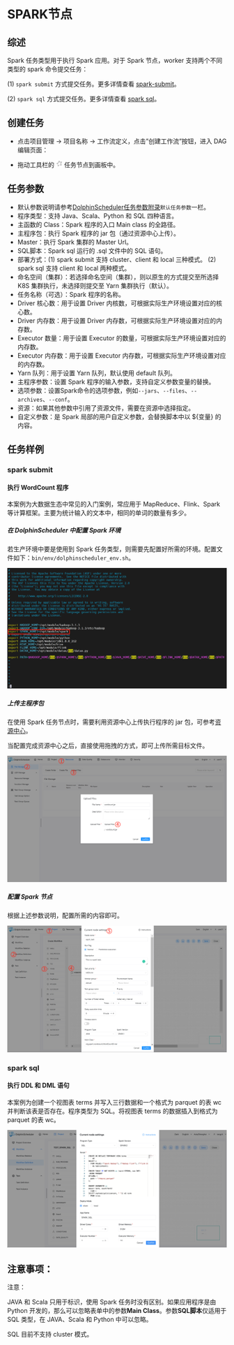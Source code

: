 # SPARK节点

## 综述

Spark  任务类型用于执行 Spark 应用。对于 Spark 节点，worker 支持两个不同类型的 spark 命令提交任务：

(1) `spark submit` 方式提交任务。更多详情查看 [spark-submit](https://archive.apache.org/dist/spark/docs/3.2.1/#running-the-examples-and-shell)。

(2) `spark sql` 方式提交任务。更多详情查看 [spark sql](https://archive.apache.org/dist/spark/docs/3.2.1/api/sql/index.html)。

## 创建任务

- 点击项目管理 -> 项目名称 -> 工作流定义，点击”创建工作流”按钮，进入 DAG 编辑页面：

- 拖动工具栏的 <img src="../../../../img/tasks/icons/spark.png" width="15"/> 任务节点到画板中。

## 任务参数

[//]: # (TODO: use the commented anchor below once our website template supports this syntax)
[//]: # (- 默认参数说明请参考[DolphinScheduler任务参数附录]&#40;appendix.md#默认任务参数&#41;`默认任务参数`一栏。)

- 默认参数说明请参考[DolphinScheduler任务参数附录](appendix.md)`默认任务参数`一栏。
- 程序类型：支持 Java、Scala、Python 和 SQL 四种语言。
- 主函数的 Class：Spark 程序的入口 Main class 的全路径。
- 主程序包：执行 Spark 程序的 jar 包（通过资源中心上传）。
- Master：执行 Spark 集群的 Master Url。
- SQL脚本：Spark sql 运行的 .sql 文件中的 SQL 语句。
- 部署方式：(1) spark submit 支持 cluster、client 和 local 三种模式。
  (2) spark sql 支持 client 和 local 两种模式。
- 命名空间（集群）：若选择命名空间（集群），则以原生的方式提交至所选择 K8S 集群执行，未选择则提交至 Yarn 集群执行（默认）。
- 任务名称（可选）：Spark 程序的名称。
- Driver 核心数：用于设置 Driver 内核数，可根据实际生产环境设置对应的核心数。
- Driver 内存数：用于设置 Driver 内存数，可根据实际生产环境设置对应的内存数。
- Executor 数量：用于设置 Executor 的数量，可根据实际生产环境设置对应的内存数。
- Executor 内存数：用于设置 Executor 内存数，可根据实际生产环境设置对应的内存数。
- Yarn 队列：用于设置 Yarn 队列，默认使用 default 队列。
- 主程序参数：设置 Spark 程序的输入参数，支持自定义参数变量的替换。
- 选项参数：设置Spark命令的选项参数，例如`--jars`、`--files`、`--archives`、`--conf`。
- 资源：如果其他参数中引用了资源文件，需要在资源中选择指定。
- 自定义参数：是 Spark 局部的用户自定义参数，会替换脚本中以 ${变量} 的内容。

## 任务样例

### spark submit

#### 执行 WordCount 程序

本案例为大数据生态中常见的入门案例，常应用于 MapReduce、Flink、Spark 等计算框架。主要为统计输入的文本中，相同的单词的数量有多少。

##### 在 DolphinScheduler 中配置 Spark 环境

若生产环境中要是使用到 Spark 任务类型，则需要先配置好所需的环境。配置文件如下：`bin/env/dolphinscheduler_env.sh`。

![spark_configure](../../../../img/tasks/demo/spark_task01.png)

##### 上传主程序包

在使用 Spark 任务节点时，需要利用资源中心上传执行程序的 jar 包，可参考[资源中心](../resource/configuration.md)。

当配置完成资源中心之后，直接使用拖拽的方式，即可上传所需目标文件。

![resource_upload](../../../../img/tasks/demo/upload_jar.png)

##### 配置 Spark 节点

根据上述参数说明，配置所需的内容即可。

![demo-spark-simple](../../../../img/tasks/demo/spark_task02.png)

### spark sql

#### 执行 DDL 和 DML 语句

本案例为创建一个视图表 terms 并写入三行数据和一个格式为 parquet 的表 wc 并判断该表是否存在。程序类型为 SQL。将视图表 terms 的数据插入到格式为 parquet 的表 wc。

![spark_sql](../../../../img/tasks/demo/spark_sql.png)

## 注意事项：

注意：

JAVA 和 Scala 只用于标识，使用 Spark 任务时没有区别。如果应用程序是由 Python 开发的，那么可以忽略表单中的参数**Main Class**。参数**SQL脚本**仅适用于 SQL 类型，在 JAVA、Scala 和 Python 中可以忽略。

SQL 目前不支持 cluster 模式。
